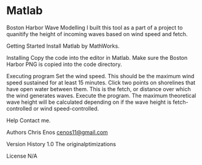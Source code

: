 # Matlab
Boston Harbor Wave Modelling
I built this tool as a part of a project to quanitify the height of incoming waves based on wind speed and fetch. 

Getting Started
Install Matlab by MathWorks.

Installing
Copy the code into the editor in Matlab. Make sure the Boston Harbor PNG is copied into the code directory.

Executing program
Set the wind speed. This should be the maximum wind speed sustained for at least 15 minutes.
Click two points on shorelines that have open water between them. This is the fetch, or distance over which the wind generates waves.
Execute the program. The maximum theoretical wave height will be calculated depending on if the wave height is fetch-controlled or 
wind speed-controlled.

Help
Contact me.

Authors
Chris Enos
cenos11@gmail.com

Version History
1.0
The originalptimizations

License
N/A
